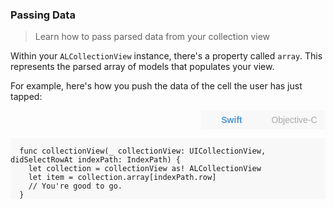 ### Passing Data

> Learn how to pass parsed data from your collection view

Within your `ALCollectionView` instance, there's a property called `array`. This represents the parsed array of models that populates your view.

For example, here's how you push the data of the cell the user has just tapped:

<div style="height:30px;">
<button class="objcButton" onclick="showObjc()" style="font-size: 14px; width: 100px; height: 30px; float: right; border: none; outline: none; background-color: rgb(248,248,248); color: darkGray;">Objective-C</button>
<button class="swiftButton" onclick="showSwift()" style="font-size: 14px; width: 100px; height: 30px; float: right; border: none; outline: none; background-color: rgb(248,248,248); color: rgb(81,148,220); font-weight:600;">Swift</button>
</div>

<div class="swiftDIV" style="background-color:rgb(248,248,248);">
<pre><code>
  func collectionView(_ collectionView: UICollectionView, didSelectRowAt indexPath: IndexPath) {
    let collection = collectionView as! ALCollectionView
    let item = collection.array[indexPath.row]
    // You're good to go.
  }
</code></pre>
</div>


<div style="display:none; background-color:rgb(248,248,248);" class="objcDIV">
<pre><code>
- (void)collectionView:(UICollectionView &#42;)collectionView didSelectRowAtIndexPath:(NSIndexPath &#42;)indexPath {
  NSDictionary &#42;item = self.collectionView.array[indexPath.row];
  // You're good to go.
}
</code></pre>
</div>